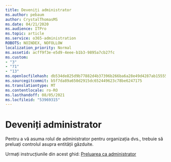 ```yaml
---
title: Deveniți administrator
ms.author: pebaum
author: CrystalThomasMS
ms.date: 04/21/2020
ms.audience: ITPro
ms.topic: article
ms.service: o365-administration
ROBOTS: NOINDEX, NOFOLLOW
localization_priority: Normal
ms.assetid: acff9f3e-e5d9-4eee-b1b3-9895a7cb27fc
ms.custom:
- "3"
- "71"
- "13"
ms.openlocfilehash: db534de825d9b77882d4b37396b266ba6a28e49d4287ab1555500b4e54d8c10b
ms.sourcegitcommit: b5f7da89a650d2915dc652449623c78be6247175
ms.translationtype: MT
ms.contentlocale: ro-RO
ms.lasthandoff: 08/05/2021
ms.locfileid: "53969315"
---
```

# <a name="become-an-admin"></a>Deveniți administrator

Pentru a vă asuma rolul de administrator pentru organizația dvs., trebuie să preluați controlul asupra entității găzduite.
  
Urmați instrucțiunile din acest ghid: [Preluarea ca administrator](https://docs.microsoft.com/azure/active-directory/users-groups-roles/domains-admin-takeover)
